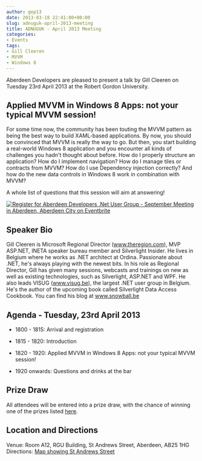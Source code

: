 ```yaml
---
author: gep13
date: 2013-03-18 22:41:00+00:00
slug: adnuguk-april-2013-meeting
title: ADNUGUK - April 2013 Meeting
categories:
- Events
tags:
- Gill Cleeren
- MVVM
- Windows 8
---
```


Aberdeen Developers are pleased to present a talk by Gill Cleeren on Tuesday 23rd April 2013 at the Robert Gordon University.




## **Applied MVVM in Windows 8 Apps: not your typical MVVM session!**




For some time now, the community has been touting the MVVM pattern as being the best way to build XAML-based applications. By now, you should be convinced that MVVM is really the way to go. But then, you start building a real-world Windows 8 application and you encounter all kinds of challenges you hadn't thought about before. How do I properly structure an application? How do I implement navigation? How do I manage tiles or contracts from MVVM? How do I use Dependency injection correctly? And how do the new data controls in Windows 8 work in combination with MVVM?




A whole list of questions that this session will aim at answering!




[![Register for Aberdeen Developers .Net User Group - September Meeting in Aberdeen, Aberdeen City  on Eventbrite](http://www.eventbrite.com/registerbutton?eid=2581657808)](http://adnuguk-apr2013.eventbrite.co.uk/?ebtv=C)




## Speaker Bio




Gill Cleeren is Microsoft Regional Director (www.theregion.com), MVP ASP.NET, INETA speaker bureau member and Silverlight Insider. He lives in Belgium where he works as .NET architect at Ordina. Passionate about .NET, he's always playing with the newest bits. In his role as Regional Director, Gill has given many sessions, webcasts and trainings on new as well as existing technologies, such as Silverlight, ASP.NET and WPF. He also leads VISUG (www.visug.be), the largest .NET user group in Belgium. He's the author of the upcoming book called Silverlight Data Access Cookbook. You can find his blog at www.snowball.be




## Agenda - Tuesday, 23rd April 2013






  * 1800 - 1815: Arrival and registration


  * 1815 - 1820: Introduction


  * 1820 - 1920: Applied MVVM in Windows 8 Apps: not your typical MVVM session!


  * 1920 onwards: Questions and drinks at the bar




## Prize Draw




All attendees will be entered into a prize draw, with the chance of winning one of the prizes listed [here](http://www.gep13.co.uk/blog/?p=107).




## Location and Directions




Venue: Room A12, RGU Building, St Andrews Street, Aberdeen, AB25 1HG Directions: [Map showing St Andrews Street](http://www.bing.com/maps/?v=2&cp=57.149542434132776~-2.102723645985436&lvl=17&dir=0&sty=c&eo=1&form=LMLTCC)
